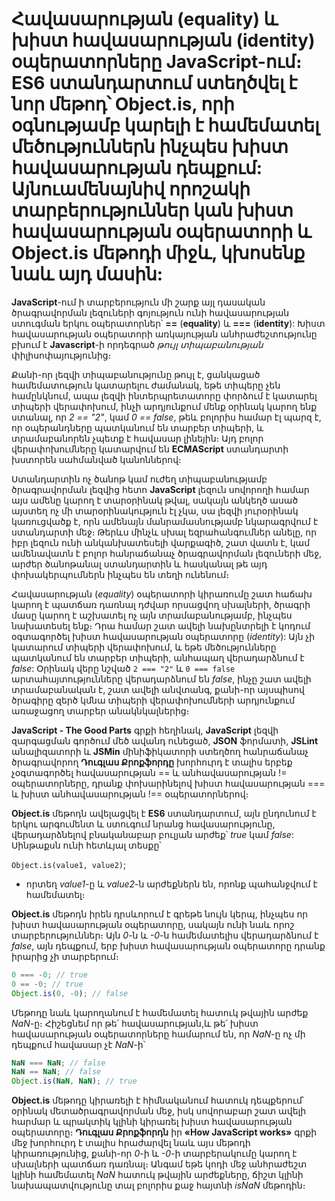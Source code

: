 # Հավասարության (equality) և խիստ հավասարության (identity) օպերատորները JavaScript-ում։ ES6 ստանդարտում ստեղծվել է նոր մեթոդ՝ Object.is, որի օգնությամբ կարելի է համեմատել մեծություններն ինչպես խիստ հավասարության դեպքում: Այնուամենայնիվ որոշակի տարբերություններ կան խիստ հավասարության օպերատորի և Object.is մեթոդի միջև, կխոսենք նաև այդ մասին:

**JavaScript**-ում ի տարբերություն մի շարք այլ դասական ծրագրավորման լեզուների գոյություն ունի հավասարության ստուգման երկու օպերատորներ՝ **==** (**equality**) և **===** (**identity**): Խիստ հավասարության օպերատորի առկայության անհրաժեշտությունը բխում է **Javascript**-ի որդեգրած _թույլ տիպաբանության_ փիլիսոփայությունից։

Քանի-որ լեզվի տիպաբանությունը թույլ է, ցանկացած համեմատություն կատարելու ժամանակ, եթե տիպերը չեն համընկնում, ապա լեզվի ինտերպրետատորը փորձում է կատարել տիպերի վերափոխում, ինչի արդյունքում մենք օրինակ կարող ենք ստանալ, որ _2 == "2"_, կամ _0 == false_, թեև բոլորիս համար էլ պարզ է, որ օպերանդները պատկանում են տարբեր տիպերի, և տրամաբանորեն չպետք է հավասար լինեյին։ Այդ բոլոր վերափոխումները կատարվում են **ECMAScript** ստանդարտի խստորեն սահմանված կանոններով։

Ստանդարտին ոչ ծանոթ կամ ուժեղ տիպաբանությամբ ծրագրավորման լեզվից հետո **JavaScript** լեզուն սովորողի համար այս ամենը կարող է տարօրինակ թվալ, սակայն անկեղծ ասած այստեղ ոչ մի տարօրինակություն էլ չկա, սա լեզվի յուրօրինակ կառուցվածք է, որն ամենայն մանրամասնությամբ նկարագրվում է ստանդարտի մեջ։ Թերևս մինչև սխալ եզրահանգումներ անելը, որ իբր լեզուն ունի անկանխատեսելի վարքագիծ, շատ վատն է, կամ ամենավատն է բոլոր հանրաճանաչ ծրագրավորման լեզուների մեջ, արժեր ծանոթանալ ստանդարտին և հասկանալ թե այդ փոխակերպումներն ինչպես են տեղի ունենում։

Հավասարության (_equality_) օպերատորի կիրառումը շատ հաճախ կարող է պատճառ դառնալ դժվար որսացվող սխալների, ծրագրի մասը կարող է աշխատել ոչ այն տրամաբանությամբ, ինչպես նախատեսել ենք։ Դրա համար շատ ավելի նախընտրելի է կոդում օգտագործել խիստ հավասարության օպերատորը (_identity_): Այն չի կատարում տիպերի վերափոխում, և եթե մեծությունները պատկանում են տարբեր տիպերի, անհապաղ վերադարձնում է _false_: Օրինակ վերը նշված `2 === "2"` և `0 === false` արտահայտությունները վերադարձնում են _false_, ինչը շատ ավելի տրամաբանական է, շատ ավելի անվտանգ, քանի-որ այսպիսով ծրագիրը զերծ կմնա տիպերի վերափոխումների արդյունքում առաջացող տարբեր անակնկալներից։

**JavaScript - The Good Parts** գրքի հեղինակ, **JavaScript** լեզվի զարգացման գործում մեծ ավանդ ունեցած, **JSON** ֆորմատի, **JSLint** անալիզատորի և **JSMin** մինիֆիկատորի ստեղծող հանրաճանաչ ծրագրավորող **Դուգլաս Քրոքֆորդը** խորհուրդ է տալիս երբեք չօգտագործել հավասարության == և անհավասարության != օպերատորները, դրանք փոխարինելով խիստ հավասարության === և խիստ անհավասարության !== օպերատորներով։

**Object.is** մեթոդն ավելացվել է **ES6** ստանդարտում, այն ընդունում է երկու արգումենտ և ստուգում նրանց հավասարությունը, վերադարձնելով բնականաբար բուլյան արժեք՝ _true_ կամ _false_: Սինթաքսն ունի հետևյալ տեսքը՝

`Object.is(value1, value2)`;

- որտեղ _value1_-ը և _value2_-ն արժեքներն են, որոնք պահանջվում է համեմատել։

**Object.is** մեթոդն իրեն դրսևորում է գրեթե նույն կերպ, ինչպես որ խիստ հավասարության օպերատորը, սակայն ունի նաև որոշ տարբերություններ։ Այն _0_-ն և _-0_-ն համեմատելիս վերադարձնում է _false_, այն դեպքում, երբ խիստ հավասարության օպերատորը դրանք իրարից չի տարբերում։

```js
0 === -0; // true
0 == -0; // true
Object.is(0, -0); // false
```

Մեթոդը նաև կարողանում է համեմատել հատուկ թվային արժեք _NaN_-ը։ Հիշեցնեմ որ թե՛ հավասարության,և թե՛ խիստ հավասարության օպերատորները համարում են, որ _NaN_-ը ոչ մի դեպքում հավասար չէ _NaN_-ի՝

```js
NaN === NaN; // false
NaN == NaN; // false
Object.is(NaN, NaN); // true
```

**Object.is** մեթոդը կիրառելի է հիմնականում հատուկ դեպքերում՝ օրինակ մետածրագրավորման մեջ, իսկ սովորաբար շատ ավելի հարմար և պրակտիկ կլինի կիրառել խիստ հավասարության օպերատորը։ **Դուգլաս Քրոքֆորդն** իր **«How JavaScript works»** գրքի մեջ խորհուրդ է տալիս հրաժարվել նաև այս մեթոդի կիրառությունից, քանի-որ _0_-ի և _-0_-ի տարբերակումը կարող է սխալների պատճառ դառնալ։ Անգամ եթե կոդի մեջ անհրաժեշտ կլինի համեմատել _NaN_ հատուկ թվային արժեքները, ճիշտ կլինի նախապատվությունը տալ բոլորիս քաջ հայտնի _isNaN_ մեթոդին։
